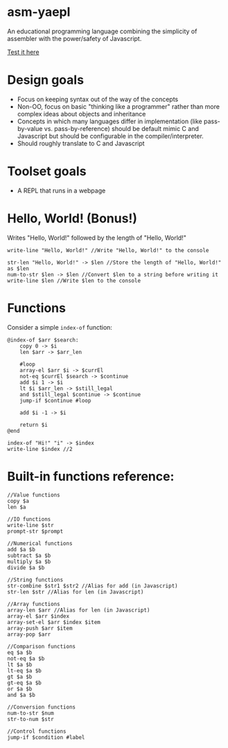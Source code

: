# asm-yaepl
An educational programming language combining the simplicity of assembler with the power/safety of Javascript.

[Test it here](https://matthewsot.github.io/asm-yaepl/test.html)

# Design goals
- Focus on keeping syntax out of the way of the concepts
- Non-OO, focus on basic "thinking like a programmer" rather than more complex ideas about objects and inheritance
- Concepts in which many languages differ in implementation (like pass-by-value vs. pass-by-reference) should be default mimic C and Javascript but should be configurable in the compiler/interpreter.
- Should roughly translate to C and Javascript

# Toolset goals
- A REPL that runs in a webpage

# Hello, World! (Bonus!)
Writes "Hello, World!" followed by the length of "Hello, World!"
```
write-line "Hello, World!" //Write "Hello, World!" to the console

str-len "Hello, World!" -> $len //Store the length of "Hello, World!" as $len
num-to-str $len -> $len //Convert $len to a string before writing it
write-line $len //Write $len to the console
```

# Functions
Consider a simple ``index-of`` function:

```
@index-of $arr $search:
    copy 0 -> $i
    len $arr -> $arr_len

    #loop
    array-el $arr $i -> $currEl
    not-eq $currEl $search -> $continue
    add $i 1 -> $i
    lt $i $arr_len -> $still_legal
    and $still_legal $continue -> $continue
    jump-if $continue #loop
    
    add $i -1 -> $i
    
    return $i
@end

index-of "Hi!" "i" -> $index
write-line $index //2
```

# Built-in functions reference:
```
//Value functions
copy $a
len $a

//IO functions
write-line $str
prompt-str $prompt

//Numerical functions
add $a $b
subtract $a $b
multiply $a $b
divide $a $b

//String functions
str-combine $str1 $str2 //Alias for add (in Javascript)
str-len $str //Alias for len (in Javascript)

//Array functions
array-len $arr //Alias for len (in Javascript)
array-el $arr $index
array-set-el $arr $index $item
array-push $arr $item
array-pop $arr

//Comparison functions
eq $a $b
not-eq $a $b
lt $a $b
lt-eq $a $b
gt $a $b
gt-eq $a $b
or $a $b
and $a $b

//Conversion functions
num-to-str $num
str-to-num $str

//Control functions
jump-if $condition #label
```
